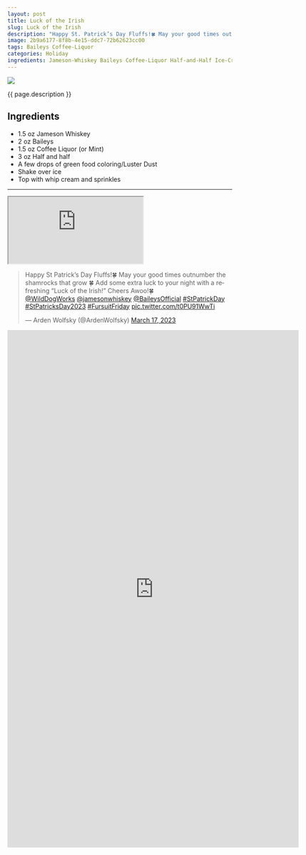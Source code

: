 ```yaml
---
layout: post
title: Luck of the Irish
slug: Luck of the Irish
description: "Happy St. Patrick’s Day Fluffs!🍀 May your good times outnumber the shamrocks that grow 🍀 Add some extra luck to your night with a refreshing “Luck of the Irish!” Cheers Awoo!🍀"
image: 2b9a6177-8f8b-4e15-ddc7-72b62623cc00
tags: Baileys Coffee-Liquor
categories: Holiday
ingredients: Jameson-Whiskey Baileys Coffee-Liquor Half-and-Half Ice-Cream
---
```

<div class="drink-image-post"><img src="{{ site.cdn }}{{ page.image }}/public"></div>

{{ page.description }}

## Ingredients
* 1.5 oz Jameson Whiskey
* 2 oz Baileys
* 1.5 oz Coffee Liquor (or Mint)
* 3 oz Half and half
* A few drops of green food coloring/Luster Dust
* Shake over ice
* Top with whip cream and sprinkles

<hr>

<div class="drink-media">
<div class="youtube-iframe">
  <iframe
    src="https://customer-ly5ltdyjf46hd6n1.cloudflarestream.com/a92baeba80068068d683e3068e3bfc61/iframe?preload=true&poster=https%3A%2F%2Fcustomer-ly5ltdyjf46hd6n1.cloudflarestream.com%2Fa92baeba80068068d683e3068e3bfc61%2Fthumbnails%2Fthumbnail.jpg%3Ftime%3D%26height%3D600&title=Luck+of+the+Irish&logo=https%3A%2F%2Fimagedelivery.net%2FWG0vvpzHMcKj08eFQPOnJg%2F2cb0edce-ab98-4824-32c9-add3bbac5700%2Fpublic&share-link=https%3A%2F%2Fdrinks.ardenwolfsky.com%2Fdrinks%2Fluck-of-the-irish&channel-link=https%3A%2F%2Fdrinks.ardenwolfsky.com%2F"
    loading="lazy"
    allow="accelerometer; gyroscope; autoplay; encrypted-media; picture-in-picture;"
    allowfullscreen="true"
	style="width: 60%;"
  ></iframe>
</div>

<blockquote class="tiktok-embed" cite="https://www.tiktok.com/@ardenwolfsky/video/7211542905054448939" data-video-id="7211542905054448939" style="max-width: 605px;min-width: 325px;"><section></section></blockquote> <script async src="https://www.tiktok.com/embed.js"></script>

<blockquote class="twitter-tweet tw-align-center"><p lang="en" dir="ltr">Happy St Patrick’s Day Fluffs!🍀 May your good times outnumber the shamrocks that grow 🍀 Add some extra luck to your night with a refreshing “Luck of the Irish!” Cheers Awoo!🍀<br> <a href="https://twitter.com/WildDogWorks?ref_src=twsrc%5Etfw">@WildDogWorks</a> <a href="https://twitter.com/jamesonwhiskey?ref_src=twsrc%5Etfw">@jamesonwhiskey</a> <a href="https://twitter.com/BaileysOfficial?ref_src=twsrc%5Etfw">@BaileysOfficial</a> <a href="https://twitter.com/hashtag/StPatrickDay?src=hash&amp;ref_src=twsrc%5Etfw">#StPatrickDay</a> <a href="https://twitter.com/hashtag/StPatricksDay2023?src=hash&amp;ref_src=twsrc%5Etfw">#StPatricksDay2023</a> <a href="https://twitter.com/hashtag/FursuitFriday?src=hash&amp;ref_src=twsrc%5Etfw">#FursuitFriday</a> <a href="https://t.co/t0PU91WwTi">pic.twitter.com/t0PU91WwTi</a></p>— Arden Wolfsky (@ArdenWolfsky) <a href="https://twitter.com/ArdenWolfsky/status/1636760349985652737?ref_src=twsrc%5Etfw">March 17, 2023</a></blockquote> <script async="" src="https://platform.twitter.com/widgets.js" charset="utf-8"></script>

<div class="youtube-iframe"><iframe width="653" height="1161" src="https://www.youtube.com/embed/_AUnq6_fKRo" title="Luck of the Irish #stpatricksday #furries #cocktail #shorts #recipe" frameborder="0" allow="accelerometer; autoplay; clipboard-write; encrypted-media; gyroscope; picture-in-picture; web-share" allowfullscreen=""></iframe></div>
</div>
